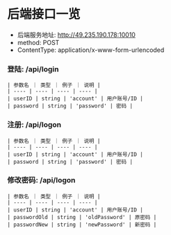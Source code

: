 # 后端接口一览

* 后端服务地址: http://49.235.190.178:10010
* method: POST
* ContentType: application/x-www-form-urlencoded

### 登陆: /api/login

    | 参数名 ｜ 类型 ｜ 例子 ｜ 说明 |
    | ---- | ---- | ---- | ---- |
    | userID | string | 'account' | 用户账号/ID |
    | password | string | 'password' | 密码 |

### 注册: /api/logon

    | 参数名 ｜ 类型 ｜ 例子 ｜ 说明 |
    | ---- | ---- | ---- | ---- |
    | userID | string | 'account' | 用户账号/ID |
    | password | string | 'password' | 密码 |

### 修改密码: /api/logon

    | 参数名 ｜ 类型 ｜ 例子 ｜ 说明 |
    | ---- | ---- | ---- | ---- |
    | userID | string | 'account' | 用户账号/ID |
    | passwordOld | string | 'oldPassword' | 原密码 |
    | passwordNew | string | 'newPassword' | 新密码 |
